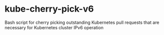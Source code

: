 # kube-cherry-pick-v6
Bash script for cherry picking outstanding Kubernetes pull requests that are necessary for Kubernetes cluster IPv6 operation

